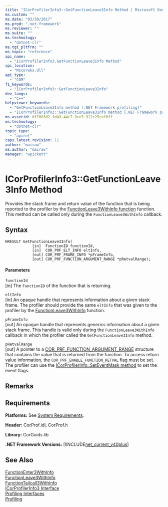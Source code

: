 ```yaml
---
title: "ICorProfilerInfo3::GetFunctionLeave3Info Method | Microsoft Docs"
ms.custom: ""
ms.date: "03/30/2017"
ms.prod: ".net-framework"
ms.reviewer: ""
ms.suite: ""
ms.technology: 
  - "dotnet-clr"
ms.tgt_pltfrm: ""
ms.topic: "reference"
api_name: 
  - "ICorProfilerInfo3.GetFunctionLeave3Info Method"
api_location: 
  - "Mscorwks.dll"
api_type: 
  - "COM"
f1_keywords: 
  - "ICorProfilerInfo3::GetFunctionLeave3Info"
dev_langs: 
  - "C++"
helpviewer_keywords: 
  - "GetFunctionLeave3Info method [.NET Framework profiling]"
  - "ICorProfilerInfo3::GetFunctionLeave3Info method [.NET Framework profiling]"
ms.assetid: df7083d2-fd43-44c7-9ce5-912c25cef0ff
ms.technology: 
  - "dotnet-clr"
topic_type: 
  - "apiref"
caps.latest.revision: 11
author: "mairaw"
ms.author: "mairaw"
manager: "wpickett"
---
```

# ICorProfilerInfo3::GetFunctionLeave3Info Method
Provides the stack frame and return value of the function that is being reported to the profiler by the [FunctionLeave3WithInfo function](../../../../docs/framework/unmanaged-api/profiling/functionleave3withinfo-function.md) function. This method can be called only during the `FunctionLeave3WithInfo` callback.  
  
## Syntax  
  
```  
HRESULT GetFunctionLeave3Info(  
            [in]  FunctionID functionId,  
            [in]  COR_PRF_ELT_INFO eltInfo,  
            [out] COR_PRF_FRAME_INFO *pFrameInfo,  
            [out] COR_PRF_FUNCTION_ARGUMENT_RANGE *pRetvalRange);  
```  
  
#### Parameters  
 `functionId`  
 [in] The `FunctionID` of the function that is returning.  
  
 `eltInfo`  
 [in] An opaque handle that represents information about a given stack frame. The profiler should provide the same `eltInfo` that was given to the profiler by the [FunctionLeave3WithInfo](../../../../docs/framework/unmanaged-api/profiling/functionleave3withinfo-function.md) function.  
  
 `pFrameInfo`  
 [out] An opaque handle that represents generics information about a given stack frame. This handle is valid only during the `FunctionLeave3WithInfo` callback in which the profiler called the `GetFunctionLeave3Info` method.  
  
 `pRetvalRange`  
 [out] A pointer to a [COR_PRF_FUNCTION_ARGUMENT_RANGE](../../../../docs/framework/unmanaged-api/profiling/cor-prf-function-argument-range-structure.md) structure that contains the value that is returned from the function. To access return value information, the `COR_PRF_ENABLE_FUNCTION_RETVAL` flag must be set. The profiler can use the [ICorProfilerInfo::SetEventMask method](../../../../docs/framework/unmanaged-api/profiling/icorprofilerinfo-seteventmask-method.md) to set the event flags.  
  
## Remarks  
  
## Requirements  
 **Platforms:** See [System Requirements](../../../../docs/framework/get-started/system-requirements.md).  
  
 **Header:** CorProf.idl, CorProf.h  
  
 **Library:** CorGuids.lib  
  
 **.NET Framework Versions:** [!INCLUDE[net_current_v40plus](../../../../includes/net-current-v40plus-md.md)]  
  
## See Also  
 [FunctionEnter3WithInfo](../../../../docs/framework/unmanaged-api/profiling/functionenter3withinfo-function.md)   
 [FunctionLeave3WithInfo](../../../../docs/framework/unmanaged-api/profiling/functionleave3withinfo-function.md)   
 [FunctionTailcall3WithInfo](../../../../docs/framework/unmanaged-api/profiling/functiontailcall3withinfo-function.md)   
 [ICorProfilerInfo3 Interface](../../../../docs/framework/unmanaged-api/profiling/icorprofilerinfo3-interface.md)   
 [Profiling Interfaces](../../../../docs/framework/unmanaged-api/profiling/profiling-interfaces.md)   
 [Profiling](../../../../docs/framework/unmanaged-api/profiling/index.md)